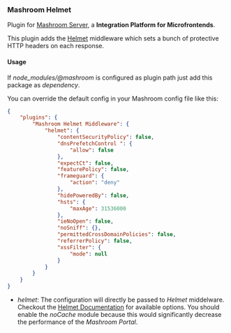 
### Mashroom Helmet

Plugin for [Mashroom Server](https://www.mashroom-server.com), a **Integration Platform for Microfrontends**. 

This plugin adds the [Helmet](https://helmetjs.github.io/) middleware which sets a bunch of protective HTTP headers
on each response.

#### Usage

If *node_modules/@mashroom* is configured as plugin path just add this package as _dependency_.

You can override the default config in your Mashroom config file like this:

```json
{
    "plugins": {
        "Mashroom Helmet Middleware": {
            "helmet": {
                "contentSecurityPolicy": false,
                "dnsPrefetchControl ": {
                    "allow": false
                },
                "expectCt": false,
                "featurePolicy": false,
                "frameguard": {
                    "action": "deny"
                },
                "hidePoweredBy": false,
                "hsts": {
                    "maxAge": 31536000
                },
                "ieNoOpen": false,
                "noSniff": {},
                "permittedCrossDomainPolicies": false,
                "referrerPolicy": false,
                "xssFilter": {
                    "mode": null
                }
            }
        }
    }
}
```

* _helmet_: The configuration will directly be passed to _Helmet_ middelware. Checkout the [Helmet Documentation](https://helmetjs.github.io/docs/) 
for available options. You should enable the _noCache_ module because this would significantly decrease the performance
of the _Mashroom Portal_.
